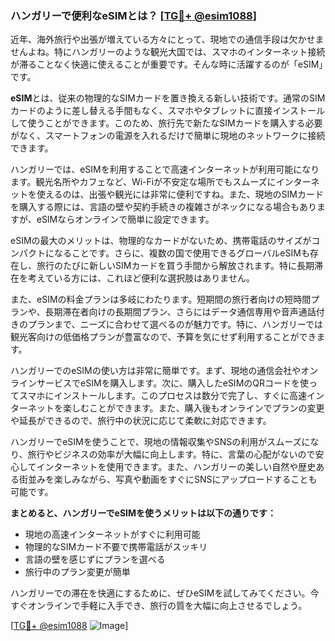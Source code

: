 ### ハンガリーで便利なeSIMとは？ [[TG💪+ @esim1088](https://t.me/s/esim1088)]

近年、海外旅行や出張が増えている方々にとって、現地での通信手段は欠かせませんよね。特にハンガリーのような観光大国では、スマホのインターネット接続が滞ることなく快適に使えることが重要です。そんな時に活躍するのが「eSIM」です。

**eSIM**とは、従来の物理的なSIMカードを置き換える新しい技術です。通常のSIMカードのように差し替える手間もなく、スマホやタブレットに直接インストールして使うことができます。このため、旅行先で新たなSIMカードを購入する必要がなく、スマートフォンの電源を入れるだけで簡単に現地のネットワークに接続できます。

ハンガリーでは、eSIMを利用することで高速インターネットが利用可能になります。観光名所やカフェなど、Wi-Fiが不安定な場所でもスムーズにインターネットを使えるのは、出張や観光には非常に便利ですね。また、現地のSIMカードを購入する際には、言語の壁や契約手続きの複雑さがネックになる場合もありますが、eSIMならオンラインで簡単に設定できます。

eSIMの最大のメリットは、物理的なカードがないため、携帯電話のサイズがコンパクトになることです。さらに、複数の国で使用できるグローバルeSIMも存在し、旅行のたびに新しいSIMカードを買う手間から解放されます。特に長期滞在を考えている方には、これほど便利な選択肢はありません。

また、eSIMの料金プランは多岐にわたります。短期間の旅行者向けの短時間プランや、長期滞在者向けの長期間プラン、さらにはデータ通信専用や音声通話付きのプランまで、ニーズに合わせて選べるのが魅力です。特に、ハンガリーでは観光客向けの低価格プランが豊富なので、予算を気にせず利用することができます。

ハンガリーでのeSIMの使い方は非常に簡単です。まず、現地の通信会社やオンラインサービスでeSIMを購入します。次に、購入したeSIMのQRコードを使ってスマホにインストールします。このプロセスは数分で完了し、すぐに高速インターネットを楽しむことができます。また、購入後もオンラインでプランの変更や延長ができるので、旅行中の状況に応じて柔軟に対応できます。

ハンガリーでeSIMを使うことで、現地の情報収集やSNSの利用がスムーズになり、旅行やビジネスの効率が大幅に向上します。特に、言葉の心配がないので安心してインターネットを使用できます。また、ハンガリーの美しい自然や歴史ある街並みを楽しみながら、写真や動画をすぐにSNSにアップロードすることも可能です。

**まとめると、ハンガリーでeSIMを使うメリットは以下の通りです：**

- 現地の高速インターネットがすぐに利用可能
- 物理的なSIMカード不要で携帯電話がスッキリ
- 言語の壁を感じずにプランを選べる
- 旅行中のプラン変更が簡単

ハンガリーでの滞在を快適にするために、ぜひeSIMを試してみてください。今すぐオンラインで手軽に入手でき、旅行の質を大幅に向上させるでしょう。

[[TG💪+ @esim1088](https://t.me/s/esim1088) ![Image](https://i.postimg.cc/Y0z9fWf4/image.png)]